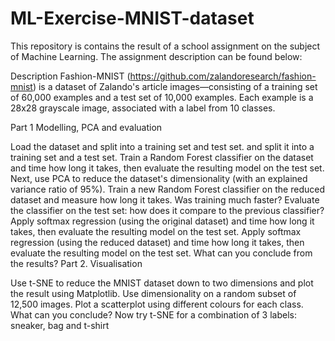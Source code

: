 # ML-Exercise-MNIST-dataset
This repository is contains the result of a school assignment on the subject of Machine Learning. The assignment description can be found below:

Description
Fashion-MNIST (https://github.com/zalandoresearch/fashion-mnist) is a dataset of Zalando's article images—consisting of a training set of 60,000 examples and a test set of 10,000 examples. Each example is a 28x28 grayscale image, associated with a label from 10 classes. 

Part 1 Modelling, PCA and evaluation

Load the dataset and split into a training set and test set. and split it into a training set and a test set.
Train a Random Forest classifier on the dataset and time how long it takes, then evaluate the resulting model on the test set.
Next, use PCA to reduce the dataset's dimensionality (with an explained variance ratio of 95%).
Train a new Random Forest classifier on the reduced dataset and measure how long it takes.
Was training much faster?
Evaluate the classifier on the test set: how does it compare to the previous classifier?
Apply softmax regression (using the original dataset) and time how long it takes, then evaluate the resulting model on the test set.
Apply softmax regression (using the reduced dataset) and time how long it takes, then evaluate the resulting model on the test set.
What can you conclude from the results?
Part 2. Visualisation

Use t-SNE to reduce the MNIST dataset down to two dimensions and plot the result using Matplotlib. Use dimensionality on a random subset of 12,500 images.
Plot a scatterplot using different colours for each class.
What can you conclude?
Now try t-SNE for a combination of 3 labels: sneaker, bag and t-shirt
